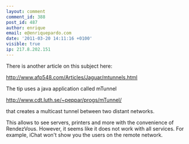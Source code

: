 ```yaml
---
layout: comment
comment_id: 388
post_id: 487
author: enrique
email: e@enriquepardo.com
date: '2011-03-20 14:11:16 +0100'
visible: true
ip: 217.8.202.151
---
```

There is another article on this subject here:

<a href="http://www.afp548.com/Articles/Jaguar/mtunnels.html" rel="nofollow">http://www.afp548.com/Articles/Jaguar/mtunnels.html</a>



The tip uses a java application called mTunnel

<a href="http://www.cdt.luth.se/~peppar/progs/mTunnel/" rel="nofollow">http://www.cdt.luth.se/~peppar/progs/mTunnel/</a>

that creates a multicast tunnel between two distant networks.



This allows to see servers, printers and more with the convenience of RendezVous. However, it seems like it does not work with all services. For example, iChat won't show you the users on the remote network.
